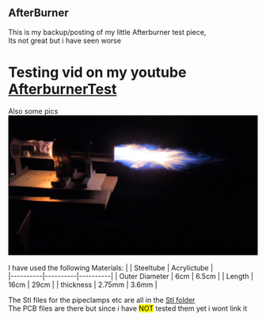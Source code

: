 ## AfterBurner

This is my backup/posting of my little Afterburner test piece, \
Its not great but i have seen worse
# Testing vid on my youtube [AfterburnerTest](https://youtu.be/r_q5uBkwENI?si=lZsYyg5NFj2jl1zo)
Also some pics
![Afterburner]( https://github.com/UwUyourmom/AfterBurner/blob/main/pics/untitled-f000051.png)

I have used the following Materials: 
|          | Steeltube | Acrylictube |  
|----------|----------|----------|
| Outer Diameter   | 6cm  | 6.5cm |
| Length    | 16cm  | 29cm  |
| thickness    |  2.75mm  | 3.6mm  |


The Stl files for the pipeclamps etc are all in the [Stl folder](https://github.com/UwUyourmom/AfterBurner/tree/main/STL) \
The PCB files are there but since i have <mark>NOT</mark> tested them yet i wont link it










